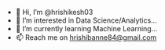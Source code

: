 - 👋 Hi, I’m @hrishikesh03
- 👀 I’m interested in Data Science/Analytics...
- 🌱 I’m currently learning Machine Learning...
- 📫 Reach me on hrishibanne84@gmail.com

<!---
hrishikesh03/hrishikesh03 is a ✨ special ✨ repository because its `README.md` (this file) appears on your GitHub profile.
You can click the Preview link to take a look at your changes.
--->
